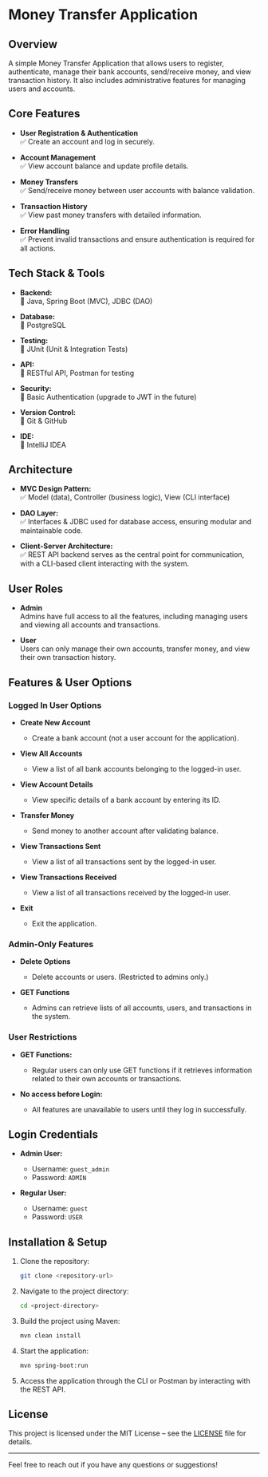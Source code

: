 

# Money Transfer Application

## Overview
A simple Money Transfer Application that allows users to register, authenticate, manage their bank accounts, send/receive money, and view transaction history. It also includes administrative features for managing users and accounts.

## Core Features
- **User Registration & Authentication**  
  ✅ Create an account and log in securely.

- **Account Management**  
  ✅ View account balance and update profile details.

- **Money Transfers**  
  ✅ Send/receive money between user accounts with balance validation.

- **Transaction History**  
  ✅ View past money transfers with detailed information.

- **Error Handling**  
  ✅ Prevent invalid transactions and ensure authentication is required for all actions.

## Tech Stack & Tools
- **Backend:**  
  🔹 Java, Spring Boot (MVC), JDBC (DAO)

- **Database:**  
  🔹 PostgreSQL

- **Testing:**  
  🔹 JUnit (Unit & Integration Tests)

- **API:**  
  🔹 RESTful API, Postman for testing

- **Security:**  
  🔹 Basic Authentication (upgrade to JWT in the future)

- **Version Control:**  
  🔹 Git & GitHub

- **IDE:**  
  🔹 IntelliJ IDEA

## Architecture
- **MVC Design Pattern:**  
  ✅ Model (data), Controller (business logic), View (CLI interface)

- **DAO Layer:**  
  ✅ Interfaces & JDBC used for database access, ensuring modular and maintainable code.

- **Client-Server Architecture:**  
  ✅ REST API backend serves as the central point for communication, with a CLI-based client interacting with the system.

## User Roles
- **Admin**  
  Admins have full access to all the features, including managing users and viewing all accounts and transactions.

- **User**  
  Users can only manage their own accounts, transfer money, and view their own transaction history.

## Features & User Options

### **Logged In User Options**
- **Create New Account**
    - Create a bank account (not a user account for the application).

- **View All Accounts**
    - View a list of all bank accounts belonging to the logged-in user.

- **View Account Details**
    - View specific details of a bank account by entering its ID.

- **Transfer Money**
    - Send money to another account after validating balance.

- **View Transactions Sent**
    - View a list of all transactions sent by the logged-in user.

- **View Transactions Received**
    - View a list of all transactions received by the logged-in user.

- **Exit**
    - Exit the application.

### **Admin-Only Features**
- **Delete Options**
    - Delete accounts or users. (Restricted to admins only.)

- **GET Functions**
    - Admins can retrieve lists of all accounts, users, and transactions in the system.

### **User Restrictions**
- **GET Functions:**
    - Regular users can only use GET functions if it retrieves information related to their own accounts or transactions.

- **No access before Login:**
    - All features are unavailable to users until they log in successfully.

## Login Credentials

- **Admin User:**
    - Username: `guest_admin`
    - Password: `ADMIN`

- **Regular User:**
    - Username: `guest`
    - Password: `USER`

## Installation & Setup

1. Clone the repository:
    ```bash
    git clone <repository-url>
    ```

2. Navigate to the project directory:
    ```bash
    cd <project-directory>
    ```

3. Build the project using Maven:
    ```bash
    mvn clean install
    ```

4. Start the application:
    ```bash
    mvn spring-boot:run
    ```

5. Access the application through the CLI or Postman by interacting with the REST API.

## License
This project is licensed under the MIT License – see the [LICENSE](LICENSE) file for details.

---

Feel free to reach out if you have any questions or suggestions!